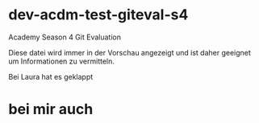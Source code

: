 # dev-acdm-test-giteval-s4
Academy Season 4 Git Evaluation

Diese datei wird immer in der Vorschau angezeigt und ist daher geeignet um Informationen zu vermitteln.

Bei Laura hat es geklappt

# bei mir auch
